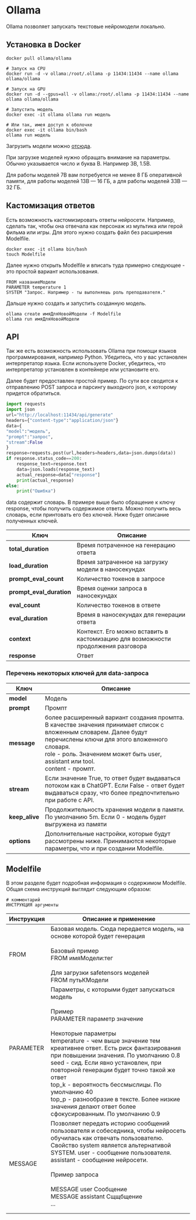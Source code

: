 # Ollama

Ollama позволяет запускать текстовые нейромодели локально. 

## Установка в Docker

```
docker pull ollama/ollama

# Запуск на CPU
docker run -d -v ollama:/root/.ollama -p 11434:11434 --name ollama ollama/ollama

# Запуск на GPU
docker run -d --gpus=all -v ollama:/root/.ollama -p 11434:11434 --name ollama ollama/ollama

# Запустить модель
docker exec -it ollama ollama run модель

# Или так, имея доступ к оболочке
docker exec -it ollama bin/bash
ollama run модель
```

Загрузить модели можно [отсюда](https://ollama.com/library).

При загрузке моделей нужно обращать внимание на параметры. Обычно указывается число и буква B. Например 3B, 1.5B.

Для работы моделей 7B вам потребуется не менее 8 ГБ оперативной памяти, для работы моделей 13B — 16 ГБ, а для работы моделей 33B — 32 ГБ.


## Кастомизация ответов

Есть возможность кастомизировать ответы нейросети. Например, сделать так, чтобы она отвечала как персонаж из мультика или герой фильма или игры. Для этого нужно создать файл без расширения Modelfile.

```
docker exec -it ollama bin/bash
touch Modelfile
```

Далее нужно открыть Modelfile и вписать туда примерно следующее - это простой вариант использования.

```
FROM названиеМодели
PARAMETER temperature 1
SYSTEM "Запрос. Например - ты выполняешь роль преподавателя."
```

Дальше нужно создать и запустить созданную модель.

```
ollama create имяДляНовойМодели -f Modelfile
ollama run имяДляНовойМодели
```


## API

Так же есть возможность использовать Ollama при помощи языков программирования, например Python. Убедитесь, что у вас установлен интерпретатор языка. Если используете Docker, убедитесь, что интерпретатор установлен в контейнере или установите его.

Далее будет предоставлен простой пример. По сути все сводится к отправлению POST запроса и парсингу выходного json, к которому придется обратиться.

```python
import requests
import json
url="http://localhost:11434/api/generate"
headers={"content-type":"application/json"}
data={
"model":"модель",
"prompt":"запрос",
"stream":False
}
response=requests.post(url,headers=headers,data=json.dumps(data))
if response.status_code==200:
	response_text=response.text
	data=json.loads(response_text)
	actual_response=data["response"]
	print(actual_response)
else:
	print("Ошибка")
```

data содержит словарь. В примере выше было обращение к ключу response, чтобы получить содержимое ответа. Можно получить весь словарь, если принтовать его без ключей. Ниже будет описание полученных ключей.


| Ключ                     | Описание                                                                          |
| ------------------------ | --------------------------------------------------------------------------------- |
| **total_duration**       | Время потраченное на генерацию ответа                                             |
| **load_duration**        | Время затраченное на загрузку модели в наносекундах                               |
| **prompt_eval_count**    | Количество токенов в запросе                                                      |
| **prompt_eval_duration** | Время оценки запроса в наносекундах                                               |
| **eval_count**           | Количество токенов в ответе                                                       |
| **eval_duration**        | Время в наносекундах для генерации ответа                                         |
| **context**              | Контекст. Его можно вставить в кастомизацию для возможности продолжения разговора |
| **response**             | Ответ                                                                             |

### Перечень некоторых ключей для data-запроса


| Ключ           | Описание                                                                                                                                                                                                                                               |
| -------------- | ------------------------------------------------------------------------------------------------------------------------------------------------------------------------------------------------------------------------------------------------------ |
| **model**      | Модель                                                                                                                                                                                                                                                 |
| **prompt**     | Промпт                                                                                                                                                                                                                                                 |
| **message**    | более расширенный вариант создания промпта. В качестве значения принимает список с вложенным словарем. Далее будут перечислены ключи для этого вложенного словаря.<br>role - роль. Значением может быть user, assistant или tool.<br>content - промпт. |
| **stream**     | Если значение True, то ответ будет выдаваться потоком как в ChatGPT. Если False - ответ будет выдаваться сразу, что более предпочтительно при работе с API.                                                                                            |
| **keep_alive** | Продолжительность хранения модели в памяти. По умолчанию 5m. Если 0 - модель будет выгружена из памяти                                                                                                                                                 |
| **options**    | Дополнительные настройки, которые будут рассмотрены ниже. Принимаются некоторые параметры, что и при создании Modelfile.                                                                                                                               |

## Modelfile

В этом разделе будет подробная информация о содержимом Modelfile. Общая схема инструкций выглядит следующим образом:

```
# комментарий
ИНСТРУКЦИЯ аргументы
```


| Инструкция         | Описание и применение                                                                                                                                                                                                                                                                                                                                                                                                                                                                                      |
| ------------------ | ---------------------------------------------------------------------------------------------------------------------------------------------------------------------------------------------------------------------------------------------------------------------------------------------------------------------------------------------------------------------------------------------------------------------------------------------------------------------------------------------------------- |
| FROM               | Базовая модель. Сюда передается модель, на основе которой будет генерация<br><br>Базовый пример<br>FROM имяМодели:тег<br><br>Для загрузки safetensors моделей<br>FROM путьКМодели                                                                                                                                                                                                                                                                                                                          |
| PARAMETER <br><br> | Параметры, с которыми будет запускаться модель<br><br>Пример<br>PARAMETER параметр значение<br><br>Некоторые параметры<br>temperature - чем выше значение тем креативнее ответ. Есть риск фантазирования при повышении значения. По умолчанию 0.8<br>seed - сид. Если явно установлен, при повторной генерации будет точно такой же ответ<br>top_k - вероятность бессмыслицы. По умолчанию 40<br>top_p - разнообразие в тексте. Более низкие значения делают ответ более сфокусированным. По умолчанию 0.9 |
| MESSAGE            | Позволяет передать историю сообщений пользователя и собеседника, чтобы нейросеть обучилась как отвечать пользователю. Свойство system является альтернативой SYSTEM. user - сообщение пользователя.  assistant - сообщение нейросети. <br><br>Пример запроса<br><br>MESSAGE user Сообщение<br>MESSAGE assistant Сщщбщение<br>...                                                                                                                                                                           |
|                    |                                                                                                                                                                                                                                                                                                                                                                                                                                                                                                            |
|                    |                                                                                                                                                                                                                                                                                                                                                                                                                                                                                                            |









